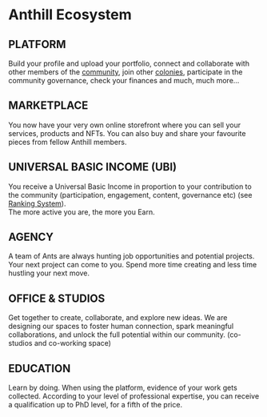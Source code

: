# Anthill Ecosystem

## **PLATFORM**

Build your profile and upload your portfolio, connect and collaborate with other members of the [community](the-community.md), join other [colonies](colony.md), participate in the community governance, check your finances and much, much more...

## MARKETPLACE

You now have your very own online storefront where you can sell your services, products and NFTs. You can also buy and share your favourite pieces from fellow Anthill members.

## UNIVERSAL BASIC INCOME (UBI)

You receive a Universal Basic Income in proportion to your contribution to the community (participation, engagement, content, governance etc) (see [Ranking System](ranking-system.md)). \
The more active you are, the more you Earn.

## AGENCY

A team of Ants are always hunting job opportunities and potential projects. Your next project can come to you. Spend more time creating and less time hustling your next move.

## **OFFICE & STUDIOS**

Get together to create, collaborate, and explore new ideas. We are designing our spaces to foster human connection, spark meaningful collaborations, and unlock the full potential within our community. (co-studios and co-working space)

## EDUCATION

Learn by doing. When using the platform, evidence of your work gets collected. According to your level of professional expertise, you can receive a qualification up to PhD level, for a fifth of the price.
